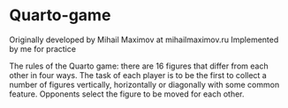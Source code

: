 # Quarto-game
Originally developed by Mihail Maximov at mihailmaximov.ru
Implemented by me for practice


The rules of the Quarto game: there are 16 figures that differ from each other in four ways. The task of each player is to be the first to collect a number of figures vertically, horizontally or diagonally with some common feature. Opponents select the figure to be moved for each other.
